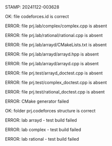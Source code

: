 STAMP: 20241122-003628
OK: file codeforces.id is correct
ERROR: file prj.lab/complex/complex.cpp is absent
ERROR: file prj.lab/rational/rational.cpp is absent
ERROR: file prj.lab/arrayd/CMakeLists.txt is absent
ERROR: file prj.lab/arrayd/arrayd.hpp is absent
ERROR: file prj.lab/arrayd/arrayd.cpp is absent
ERROR: file prj.test/arrayd_doctest.cpp is absent
ERROR: file prj.test/complex_doctest.cpp is absent
ERROR: file prj.test/rational_doctest.cpp is absent
ERROR: CMake generator failed
OK: folder prj.codeforces structure is correct
ERROR: lab arrayd - test build failed
ERROR: lab complex - test build failed
ERROR: lab rational - test build failed
